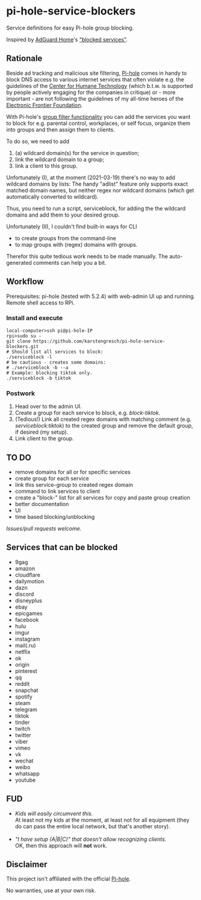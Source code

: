 # pi-hole-service-blockers
Service definitions for easy Pi-hole group blocking.

Inspired by [AdGuard Home](https://github.com/AdguardTeam/AdGuardHome)'s ["blocked services"](https://github.com/AdguardTeam/AdGuardHome/blob/master/internal/dnsfilter/blocked.go).


## Rationale

Beside ad tracking and malicious site filtering, [Pi-hole](https://pi-hole.net) comes in handy to block DNS access to various internet services that often violate e.g. the guidelines of the [Center for Humane Technology](https://www.humanetech.com/) (which b.t.w. is supported by people actively engaging for the companies in critique) or - more important - are not following the guidelines of my all-time heroes of the [Electronic Frontier Foundation](https://www.eff.org/).

With Pi-hole's [group filter functionality](https://docs.pi-hole.net/database/gravity/example/) you can add the services you want to block for e.g. parental control, workplaces, or self focus, organize them into groups and then assign them to clients.

To do so, we need to add

  1. (a) wildcard domain(s) for the service in question;
  2. link the wildcard domain to a group;
  3. link a client to this group.

Unfortunately (I), at the moment (2021-03-19) there's no way to add wildcard domains by lists: The handy "adlist" feature only supports exact matched domain names, but neither regex nor wildcard domains (which get automatically converted to wildcard).

Thus, you need to run a script, serviceblock, for adding the the wildcard domains and add them to your desired group.

Unfortunately (II), I couldn't find built-in ways for CLI
  * to create groups from the command-line
  * to map groups with (regex) domains with groups.

Therefor this quite tedious work needs to be made manually. The auto-generated comments can help you a bit.

## Workflow
Prerequisites: pi-hole (tested with 5.2.4) with web-admin UI up and running. Remote shell access to RPi.

### Install and execute

```
local-computer>ssh pi@pi-hole-IP
rpi>sudo su -
git clone https://github.com/karstengresch/pi-hole-service-blockers.git
# Should list all services to block:
./serviceblock -l
# be cautious - creates some domains: 
# ./serviceblock -b --a
# Example: blocking tiktok only.
./serviceblock -b tiktok
```

### Postwork
  1. Head over to the admin UI.
  2. Create a group for each service to block, e.g. *block-tiktok*.
  3. (Tedious!) Link all created regex domains with matching comment (e.g. *serviceblock:tiktok*) to the created group and remove the default group, if desired (my setup).
  4. Link client to the group.

## TO DO

  * remove domains for all or for specific services
  * create group for each service
  * link this service-group to created regex domain
  * command to link services to client
  * create a "block-<service>" list for all services for copy and paste group creation
  * better documentation
  * UI
  * time based blocking/unblocking

*Issues/pull requests welcome.*

## Services that can be blocked
  * 9gag
  * amazon
  * cloudflare
  * dailymotion
  * dazn
  * discord
  * disneyplus
  * ebay
  * epicgames
  * facebook
  * hulu
  * imgur
  * instagram
  * mail(.ru)
  * netflix
  * ok
  * origin
  * pinterest
  * qq
  * reddit
  * snapchat
  * spotify
  * steam
  * telegram
  * tiktok
  * tinder
  * twitch
  * twitter
  * viber
  * vimeo
  * vk
  * wechat
  * weibo
  * whatsapp
  * youtube

## FUD
  * *Kids will easily circumvent this.*<br>At least not my kids at the moment, at least not for all equipment (they do can pass the entire local network, but that's another story).<br><br>
  * *"I have setup (A|B|C)" that doesn't allow recognizing clients.*<br>OK, then this approach will **not** work.

## Disclaimer
This project isn't affiliated with the official [Pi-hole](https://pi-hole.net). 

No warranties, use at your own risk.